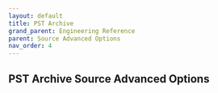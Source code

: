 ```yaml
---
layout: default
title: PST Archive
grand_parent: Engineering Reference
parent: Source Advanced Options
nav_order: 4
---
```


## PST Archive Source Advanced Options

